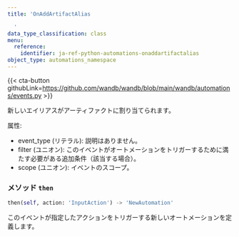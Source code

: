 ```yaml
---
title: 'OnAddArtifactAlias

  '
data_type_classification: class
menu:
  reference:
    identifier: ja-ref-python-automations-onaddartifactalias
object_type: automations_namespace
---
```


{{< cta-button githubLink=https://github.com/wandb/wandb/blob/main/wandb/automations/events.py >}}



新しいエイリアスがアーティファクトに割り当てられます。

属性:
- event_type (リテラル): 説明はありません。
- filter (ユニオン): このイベントがオートメーションをトリガーするために満たす必要がある追加条件（該当する場合）。
- scope (ユニオン): イベントのスコープ。

### <kbd>メソッド</kbd> `then`
```python
then(self, action: 'InputAction') -> 'NewAutomation'
```
このイベントが指定したアクションをトリガーする新しいオートメーションを定義します。
